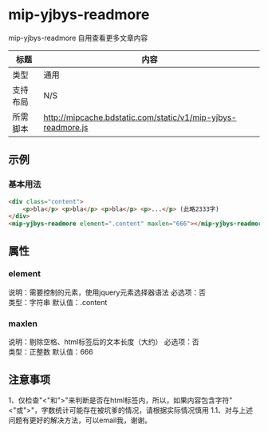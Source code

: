 # mip-yjbys-readmore

mip-yjbys-readmore 自用查看更多文章内容

标题|内容
----|----
类型|通用
支持布局| N/S
所需脚本|http://mipcache.bdstatic.com/static/v1/mip-yjbys-readmore.js

## 示例

### 基本用法
```html
<div class="content">
    <p>bla</p> <p>bla</p> <p>bla</p> <p>...</p> (此略2333字)
</div>
<mip-yjbys-readmore element=".content" maxlen="666"></mip-yjbys-readmore>
```

## 属性

### element

说明：需要控制的元素，使用jquery元素选择器语法 
必选项：否  
类型：字符串
默认值：.content

### maxlen

说明：剔除空格、html标签后的文本长度（大约）
必选项：否  
类型：正整数
默认值：666

## 注意事项  

1、仅检查"<"和">"来判断是否在html标签内，所以，如果内容包含字符"<"或">"，字数统计可能存在被坑爹的情况，请根据实际情况慎用
1.1、对与上述问题有更好的解决方法，可以email我，谢谢。